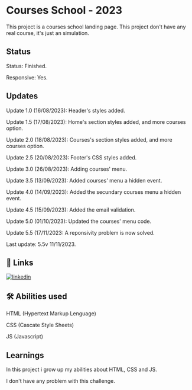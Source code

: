 
# Courses School - 2023

This project is a courses school landing page. This project don't have any real course, it's just an simulation.
## Status

Status: Finished.

Responsive: Yes.

## Updates

Update 1.0 (16/08/2023): Header's styles added.

Update 1.5 (17/08/2023): Home's section styles added, and more courses option.

Update 2.0 (18/08/2023): Courses's section styles added, and more courses option.

Update 2.5 (20/08/2023): Footer's CSS styles added.

Update 3.0 (26/08/2023): Adding courses' menu.

Update 3.5 (13/09/2023): Added courses' menu a hidden event.

Update 4.0 (14/09/2023): Added the secundary courses menu a hidden event.

Update 4.5 (15/09/2023): Added the email validation.

Update 5.0 (01/10/2023): Updated the courses' menu code.

Update 5.5 (17/11/2023: A reponsivity problem is now solved.

Last update: 5.5v 11/11/2023.

## 🔗 Links
[![linkedin](https://img.shields.io/badge/linkedin-0A66C2?style=for-the-badge&logo=linkedin&logoColor=white)](https://www.linkedin.com/in/wesllen-ara%C3%BAjo-66327930a/)


## 🛠 Abilities used
HTML (Hypertext Markup Lenguage)

CSS (Cascate Style Sheets)

JS (Javascript)
## Learnings

In this project i grow up my abilities about HTML, CSS and JS.

I don't have any problem with this challenge.



